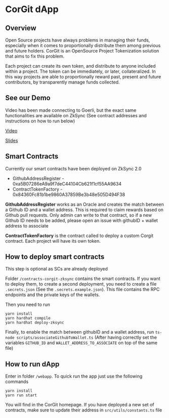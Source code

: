 # CorGit dApp

## Overview
Open Source projects have always problems in managing their funds, especially when it comes to proportionally distribute them among previous and future holders. CorGit is an OpenSource Project Tokenization solution that aims to fix this problem. 

Each project can create its own token, and distribute to anyone included within a project. The token can be immediately, or later, collateralized. In this way projects are able to proportionally reward past, present and future contributors, by transparently manage funds collected.

## See our Demo

Video has been made connecting to Goerli, but the exact same functionalities are available on ZkSync (See contract addresses and instructions on how to run below)

[Video](https://youtu.be/kUXQLmH7JBY)

[Slides](https://drive.google.com/file/d/1QUoel0iwXg0FsOXTrtr1nlGrha1dh2_l/view)

## Smart Contracts

Currently our smart contracts have been deployed on ZkSync 2.0
* GithubAddressRegister - 0xa5B07286eA9a9f7deC44104Cb621f1cf55AA9634
* ContractTokenFactory - 0x84360Fc81b1be9860A37859Be3b48e505D494F38

**GithubAddressRegister** works as an Oracle and creates the match between a Github ID and a wallet address. This is required to claim rewards based on Github pull requests. Only admin can write to that contract, so if a new Github ID needs to be added, please open an issue with githubID + wallet address to associate

**ContractTokenFactory** is the contract called to deploy a custom Corgit contract. Each project will have its own token.


## How to deploy smart contracts

This step is optional as SCs are already deployed

Folder `/contracts-corgit-zksync` contains the smart contracts. If you want to deploy them, to create a second deployment, you need to create a file `.secrets.json` (See the `.secrets.example.json`). This file contains the RPC endpoints and the private keys of the wallets.

Then you need to run

```
yarn install
yarn hardhat compile
yarn hardhat deploy-zksync
```

Finally, to enable the match between githubID and a wallet address, run `ts-node scripts/associateGithubToWallet.ts` (After having correctly set the variables `GITHUB_ID` and `WALLET_ADDRESS_TO_ASSOCIATE` on top of the same file)

## How to run dApp

Enter in folder `/webapp`. To quick run the app just use the following commands

```
yarn install
yarn run start
```

You will find in the CorGit homepage. If you have deployed a new set of contracts, make sure to update their address in `src/utils/constants.ts` file

